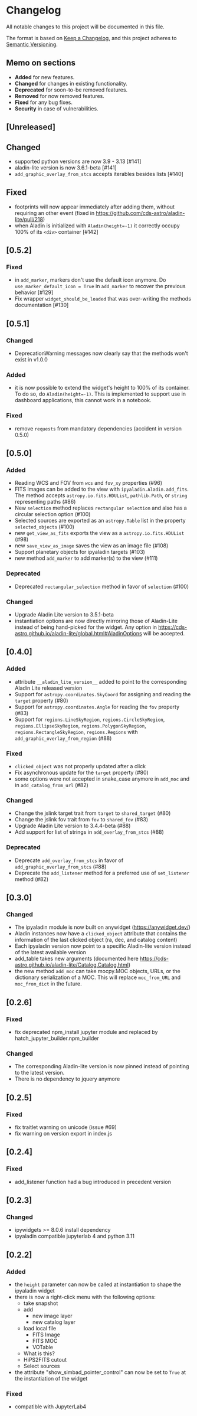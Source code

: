 # Changelog

All notable changes to this project will be documented in this file.

The format is based on [Keep a Changelog](https://keepachangelog.com/en/1.0.0/),
and this project adheres to [Semantic Versioning](https://semver.org/spec/v2.0.0.html).

## Memo on sections

- **Added** for new features.
- **Changed** for changes in existing functionality.
- **Deprecated** for soon-to-be removed features.
- **Removed** for now removed features.
- **Fixed** for any bug fixes.
- **Security** in case of vulnerabilities.

## [Unreleased]

## Changed

- supported python versions are now 3.9 - 3.13 [#141]
- aladin-lite version is now 3.6.1-beta [#141]
- `add_graphic_overlay_from_stcs` accepts iterables besides lists [#140]

## Fixed

- footprints will now appear immediately after adding them, without requiring an other
  event (fixed in https://github.com/cds-astro/aladin-lite/pull/218)
- when Aladin is initialized with `Aladin(height=-1)` it correctly occupy 100% of its
  `<div>` container [#142]

## [0.5.2]

### Fixed

- in `add_marker`, markers don't use the default icon anymore. Do
  `use_marker_default_icon = True` in `add_marker` to recover the previous
  behavior [#129]
- Fix wrapper `widget_should_be_loaded` that was over-writing the methods documentation
  [#130]

## [0.5.1]

### Changed

- DeprecationWarning messages now clearly say that the methods won't exist in v1.0.0

### Added

- it is now possible to extend the widget's height to 100% of its container. To do so,
  do `Aladin(height=-1)`. This is implemented to support use in dashboard
  applications, this cannot work in a notebook.

### Fixed

- remove `requests` from mandatory dependencies (accident in version 0.5.0)

## [0.5.0]

### Added

- Reading WCS and FOV from `wcs` and `fov_xy` properties (#96)
- FITS images can be added to the view with `ipyaladin.Aladin.add_fits`.
  The method accepts `astropy.io.fits.HDUList`, `pathlib.Path`, or `string` representing
  paths (#86)
- New `selection` method replaces `rectangular selection` and also has a circular
  selection option (#100)
- Selected sources are exported as an `astropy.Table` list in the property
  `selected_objects` (#100)
- new `get_view_as_fits` exports the view as a `astropy.io.fits.HDUList` (#98)
- new `save_view_as_image` saves the view as an image file (#108)
- Support planetary objects for ipyaladin targets (#103)
- new method `add_marker` to add marker(s) to the view (#111)

### Deprecated

- Deprecated `rectangular_selection` method in favor of `selection` (#100)

### Changed

- Upgrade Aladin Lite version to 3.5.1-beta
- instantiation options are now directly mirroring those of Aladin-Lite instead of being
  hand-picked for the widget. Any option in
  https://cds-astro.github.io/aladin-lite/global.html#AladinOptions will be accepted.

## [0.4.0]

### Added

- attribute `__aladin_lite_version__` added to point to the corresponding Aladin Lite released version
- Support for `astropy.coordinates.SkyCoord` for assigning and reading the `target` property (#80)
- Support for `astropy.coordinates.Angle` for reading the `fov` property (#83)
- Support for `regions.LineSkyRegion`, `regions.CircleSkyRegion`, `regions.EllipseSkyRegion`, `regions.PolygonSkyRegion`, `regions.RectangleSkyRegion`, `regions.Regions` with `add_graphic_overlay_from_region` (#88)

### Fixed

- `clicked_object` was not properly updated after a click
- Fix asynchronous update for the `target` property (#80)
- some options were not accepted in snake_case anymore in `add_moc` and in `add_catalog_from_url` (#82)

### Changed

- Change the jslink target trait from `target` to `shared_target` (#80)
- Change the jslink fov trait from `fov` to `shared_fov` (#83)
- Upgrade Aladin Lite version to 3.4.4-beta (#88)
- Add support for list of strings in `add_overlay_from_stcs` (#88)

### Deprecated

- Deprecate `add_overlay_from_stcs` in favor of `add_graphic_overlay_from_stcs` (#88)
- Deprecate the `add_listener` method for a preferred use of `set_listener` method (#82)

## [0.3.0]

### Changed

- The ipyaladin module is now built on anywidget (https://anywidget.dev/)
- Aladin instances now have a `clicked_object` attribute that contains the information of
  the last clicked object (ra, dec, and catalog content)
- Each ipyaladin version now point to a specific Aladin-lite version instead of the latest available version
- add_table takes new arguments (documented here https://cds-astro.github.io/aladin-lite/Catalog.Catalog.html)
- the new method `add_moc` can take mocpy.MOC objects, URLs, or the dictionary serialization of a MOC. This will replace `moc_from_URL` and `moc_from_dict` in the future.

## [0.2.6]

### Fixed

- fix deprecated npm_install jupyter module and replaced by hatch_jupyter_builder.npm_builder

### Changed

- The corresponding Aladin-lite version is now pinned instead of pointing to the latest version.
- There is no dependency to jquery anymore

## [0.2.5]

### Fixed

- fix traitlet warning on unicode (issue #69)
- fix warning on version export in index.js

## [0.2.4]

### Fixed

- add_listener function had a bug introduced in precedent version

## [0.2.3]

### Changed

- ipywidgets >= 8.0.6 install dependency
- ipyaladin compatible jupyterlab 4 and python 3.11

## [0.2.2]

### Added

- the `height` parameter can now be called at instantiation to shape the ipyaladin widget
- there is now a right-click menu with the following options:
  - take snapshot
  - add
    - new image layer
    - new catalog layer
  - load local file
    - FITS Image
    - FITS MOC
    - VOTable
  - What is this?
  - HiPS2FITS cutout
  - Select sources
- the attribute "show_simbad_pointer_control" can now be set to `True` at the instantiation of the widget

### Fixed

- compatible with JupyterLab4
